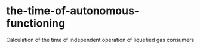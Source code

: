 # the-time-of-autonomous-functioning
Calculation of the time of independent operation of liquefied gas consumers
